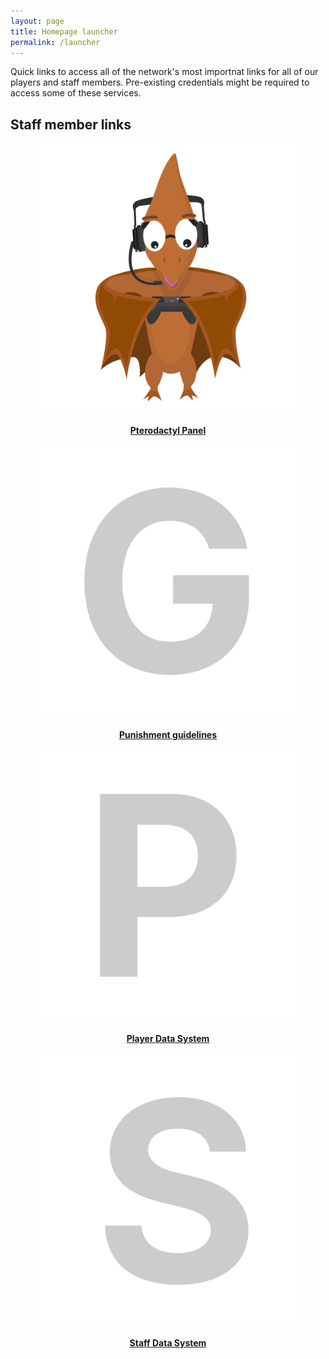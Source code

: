 ```yaml
---
layout: page
title: Homepage launcher
permalink: /launcher
---
```


Quick links to access all of the network's most importnat links for all of our players and staff members. Pre-existing credentials might be required to access some of these services.

## Staff member links
<center>
<div class="grid-container">
  <div class="grid grid--py-3">
    <div class="cell cell--auto">
        <div>
            <a href="https://panel.darkst.one">
            <div class="card card--clickable">
                <div class="card__image">
                    <img class="image" src="../assets/images/pterodactyl.svg" style="max-width:85%;" alt="Pterodactyl panel"/>
                </div>
                <div class="card__content">
                    <div class="card__header">
                        <h4>Pterodactyl Panel</h4>
                    </div>
                </div>
            </div>
            </a>
        </div>
    </div>
    <div class="cell cell--auto">
        <div>
            <a href="{{ site.baseurl}}/hc/rules-and-regulations#punishment-guidelines">
            <div class="card card--clickable">
                <div class="card__image">
                    <img class="image" src="../assets/images/guidelines.svg" style="max-width:85%;" alt="Punishment guidelines"/>
                </div>
                <div class="card__content">
                    <div class="card__header">
                        <h4>Punishment guidelines</h4>
                    </div>
                </div>
            </div>
            </a>
        </div>
    </div>
    <div class="cell cell--auto">
        <div>
            <a href="http://darkst.one/pds">
            <div class="card card--clickable">
                <div class="card__image">
                    <img class="image" src="../assets/images/pds.svg" style="max-width:85%;" alt="Player Data System"/>
                </div>
                <div class="card__content">
                    <div class="card__header">
                        <h4>Player Data System</h4>
                    </div>
                </div>
            </div>
            </a>
        </div>
    </div>
    <div class="cell cell--auto">
        <div>
            <a href="http://darkst.one/sds">
            <div class="card card--clickable">
                <div class="card__image">
                    <img class="image" src="../assets/images/sds.svg" style="max-width:85%;" alt="Staff Data System"/>
                </div>
                <div class="card__content">
                    <div class="card__header">
                        <h4>Staff Data System</h4>
                    </div>
                </div>
            </div>
            </a>
        </div>
    </div>
  </div>
</div>
</center>